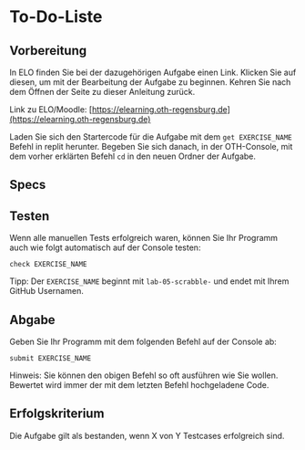 # To-Do-Liste

## Vorbereitung

In ELO finden Sie bei der dazugehörigen Aufgabe einen Link. Klicken Sie auf diesen, um mit der Bearbeitung der Aufgabe zu beginnen. Kehren Sie nach dem Öffnen der Seite zu dieser Anleitung zurück.

Link zu ELO/Moodle: [https://elearning.oth-regensburg.de](https://elearning.oth-regensburg.de)

Laden Sie sich den Startercode für die Aufgabe mit dem ```get EXERCISE_NAME``` Befehl in replit herunter. Begeben Sie sich danach, in der OTH-Console, mit dem vorher erklärten Befehl ```cd``` in den neuen Ordner der Aufgabe.


## Specs

## Testen


Wenn alle manuellen Tests erfolgreich waren, können Sie Ihr Programm auch wie folgt automatisch auf der Console testen:


    check EXERCISE_NAME


Tipp: Der `EXERCISE_NAME` beginnt mit `lab-05-scrabble-` und endet mit Ihrem GitHub Usernamen.

## Abgabe

Geben Sie Ihr Programm mit dem folgenden Befehl auf der Console ab:

    submit EXERCISE_NAME

Hinweis: Sie können den obigen Befehl so oft ausführen wie Sie wollen. Bewertet wird immer der mit dem letzten Befehl hochgeladene Code.

## Erfolgskriterium

Die Aufgabe gilt als bestanden, wenn X von Y Testcases erfolgreich sind.